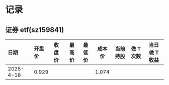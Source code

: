 # 记录

## 证券 etf(sz159841)

| 日期      | 开盘价 | 收盘价 | 最高价 | 最低价 | 成本价 | 当前持股 | 做 T 次数 | 当日做 T 收益 |
| :-------- | :----- | :----- | ------ | ------ | ------ | -------- | --------- | ------------- |
| 2025-4-18 | 0.929  |        |        |        | 1.074  |          |           |               |
